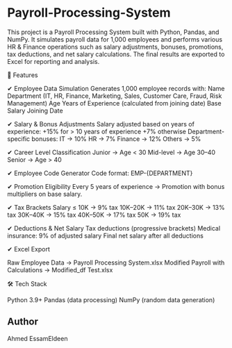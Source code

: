 # Payroll-Processing-System
This project is a Payroll Processing System built with Python, Pandas, and NumPy. It simulates payroll data for 1,000 employees and performs various HR &amp; Finance operations such as salary adjustments, bonuses, promotions, tax deductions, and net salary calculations.  The final results are exported to Excel for reporting and analysis.


🚀 Features

✔ Employee Data Simulation
Generates 1,000 employee records with:
Name
Department (IT, HR, Finance, Marketing, Sales, Customer Care, Fraud, Risk Management)
Age
Years of Experience (calculated from joining date)
Base Salary
Joining Date

✔ Salary & Bonus Adjustments
Salary adjusted based on years of experience:
+15% for > 10 years of experience
+7% otherwise
Department-specific bonuses:
IT → 10%
HR → 7%
Finance → 12%
Others → 5%

✔ Career Level Classification
Junior → Age < 30
Mid-level → Age 30–40
Senior → Age > 40

✔ Employee Code Generator
Code format: EMP-{DEPARTMENT}

✔ Promotion Eligibility
Every 5 years of experience → Promotion with bonus multipliers on base salary.

✔ Tax Brackets
Salary ≤ 10K → 9% tax
10K–20K → 11% tax
20K–30K → 13% tax
30K–40K → 15% tax
40K–50K → 17% tax
50K → 19% tax

✔ Deductions & Net Salary
Tax deductions (progressive brackets)
Medical insurance: 9% of adjusted salary
Final net salary after all deductions

✔ Excel Export

Raw Employee Data → Payroll Processing System.xlsx
Modified Payroll with Calculations → Modified_df Test.xlsx

🛠️ Tech Stack

Python 3.9+
Pandas (data processing)
NumPy (random data generation)

## Author ##
Ahmed EssamEldeen
